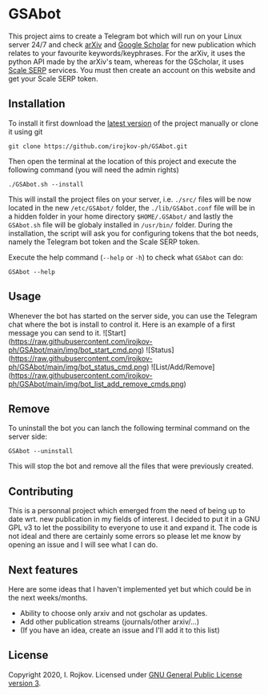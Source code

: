 # GSAbot
This project aims to create a Telegram bot which will run on your Linux server 24/7 and check [arXiv](https://arxiv.org/) and [Google Scholar](https://scholar.google.com/) for new publication which relates to your favourite keywords/keyphrases. For the arXiv, it uses the python API made by the arXiv's team, whereas for the GScholar, it uses [Scale SERP](https://scaleserp.com/) services. You must then create an account on this website and get your Scale SERP token.

## Installation

To install it first download the [latest version](https://github.com/irojkov-ph/GSAbot/releases/latest) of the project manually or clone it using git
```
git clone https://github.com/irojkov-ph/GSAbot.git
```
Then open the terminal at the location of this project and execute the following command (you will need the admin rights)
```
./GSAbot.sh --install
```
This will install the project files on your server, i.e. `./src/` files will be now located in the new `/etc/GSAbot/` folder, the `./lib/GSAbot.conf` file will be in a hidden folder in your home directory `$HOME/.GSAbot/` and lastly the `GSAbot.sh` file will be globaly installed in `/usr/bin/` folder. During the installation, the script will ask you for configuring tokens that the bot needs, namely the Telegram bot token and the Scale SERP token.

Execute the help command (`--help` or `-h`) to check what `GSAbot` can do:
```
GSAbot --help
```
## Usage
Whenever the bot has started on the server side, you can use the Telegram chat where the bot is install to control it. Here is an example of a first message you can send to it.
![Start] (https://raw.githubusercontent.com/irojkov-ph/GSAbot/main/img/bot_start_cmd.png)
![Status] (https://raw.githubusercontent.com/irojkov-ph/GSAbot/main/img/bot_status_cmd.png)
![List/Add/Remove] (https://raw.githubusercontent.com/irojkov-ph/GSAbot/main/img/bot_list_add_remove_cmds.png)

## Remove
To uninstall the bot you can lanch the following terminal command on the server side:
```
GSAbot --uninstall
```
This will stop the bot and remove all the files that were previously created.

## Contributing
This is a personnal project which emerged from the need of being up to date wrt. new publication in my fields of interest. I decided to put it in a GNU GPL v3 to let the possibility to everyone to use it and expand it. The code is not ideal and there are certainly some errors so please let me know by opening an issue and I will see what I can do.

## Next features
Here are some ideas that I haven't implemented yet but which could be in the next weeks/months.
 - Ability to choose only arxiv and not gscholar as updates.
 - Add other publication streams (journals/other arxiv/...)
 - (If you have an idea, create an issue and I'll add it to this list)

## License
Copyright 2020, I. Rojkov.
Licensed under [GNU General Public License version 3](https://opensource.org/licenses/GPL-3.0).